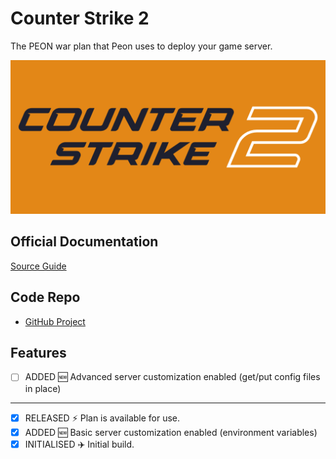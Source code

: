 # Counter Strike 2

The PEON war plan that Peon uses to deploy your game server.

![CS2](../../images/game-logos/cs2.png)

## Official Documentation

[Source Guide](https://developer.valvesoftware.com/wiki/Counter-Strike_2/Dedicated_Servers)

## Code Repo

- [GitHub Project](https://github.com/the-peon-project/peon-warplans/tree/main/cs2)

## Features

- [ ] ADDED :new: Advanced server customization enabled (get/put config files in place)

---

- [x] RELEASED :zap: Plan is available for use.
- [x] ADDED :new: Basic server customization enabled (environment variables)
- [x] INITIALISED :airplane: Initial build.
